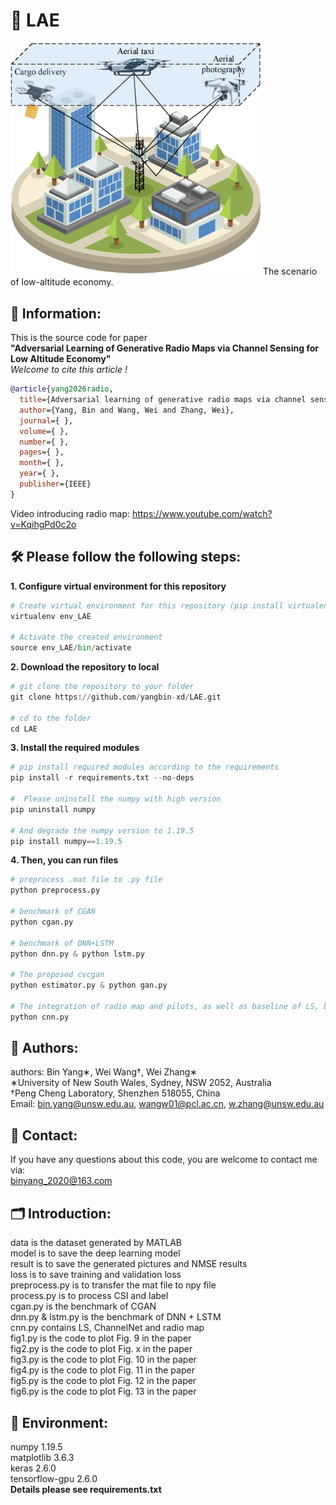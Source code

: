 # 🚨 LAE

<img src='scenario.png' alt='The framework' width='400'>
The scenario of low-altitude economy.  

## 📝 Information:
This is the source code for paper  
__"Adversarial Learning of Generative Radio Maps via Channel Sensing for Low Altitude Economy"__  
_Welcome to cite this article !_

```bibtex
@article{yang2026radio,
  title={Adversarial learning of generative radio maps via channel sensing for low altitude economy},
  author={Yang, Bin and Wang, Wei and Zhang, Wei},
  journal={ },
  volume={ },
  number={ },
  pages={ },
  month={ },
  year={ },
  publisher={IEEE}
}
```
Video introducing radio map: https://www.youtube.com/watch?v=KqihgPd0c2o

## 🛠️ Please follow the following steps:
__1. Configure virtual environment for this repository__  
```python
# Create virtual environment for this repository (pip install virtualenv)  
virtualenv env_LAE

# Activate the created environment
source env_LAE/bin/activate
```

__2. Download the repository to local__
```python
# git clone the repository to your folder
git clone https://github.com/yangbin-xd/LAE.git  

# cd to the folder
cd LAE
```

__3. Install the required modules__
```python
# pip install required modules according to the requirements
pip install -r requirements.txt --no-deps

#  Please uninstall the numpy with high version
pip uninstall numpy

# And degrade the numpy version to 1.19.5
pip install numpy==1.19.5
```

__4. Then, you can run files__
```python
# preprocess .mat file to .py file   
python preprocess.py

# benchmark of CGAN
python cgan.py

# benchmark of DNN+LSTM  
python dnn.py & python lstm.py

# The proposed cvcgan
python estimator.py & python gan.py

# The integration of radio map and pilots, as well as baseline of LS, benchmark of ChnanelNet
python cnn.py
```

## 👤 Authors:  
authors: Bin Yang∗, Wei Wang†, Wei Zhang∗  
∗University of New South Wales, Sydney, NSW 2052, Australia   
†Peng Cheng Laboratory, Shenzhen 518055, China  
Email: bin.yang@unsw.edu.au, wangw01@pcl.ac.cn, w.zhang@unsw.edu.au  

## 📨 Contact:  
If you have any questions about this code, you are welcome to contact me via:  
binyang_2020@163.com  

## 🗂️ Introduction:  
data is the dataset generated by MATLAB                
model is to save the deep learning model  
result is to save the generated pictures and NMSE results  
loss is to save training and validation loss  
preprocess.py is to transfer the mat file to npy file  
process.py is to process CSI and label  
cgan.py is the benchmark of CGAN  
dnn.py & lstm.py is the benchmark of DNN + LSTM  
cnn.py contains LS, ChannelNet and radio map  
fig1.py is the code to plot Fig. 9 in the paper  
fig2.py is the code to plot Fig. x in the paper  
fig3.py is the code to plot Fig. 10 in the paper  
fig4.py is the code to plot Fig. 11 in the paper  
fig5.py is the code to plot Fig. 12 in the paper  
fig6.py is the code to plot Fig. 13 in the paper    

## 🚀 Environment:  
numpy                   1.19.5  
matplotlib              3.6.3  
keras                   2.6.0  
tensorflow-gpu          2.6.0  
__Details please see requirements.txt__
